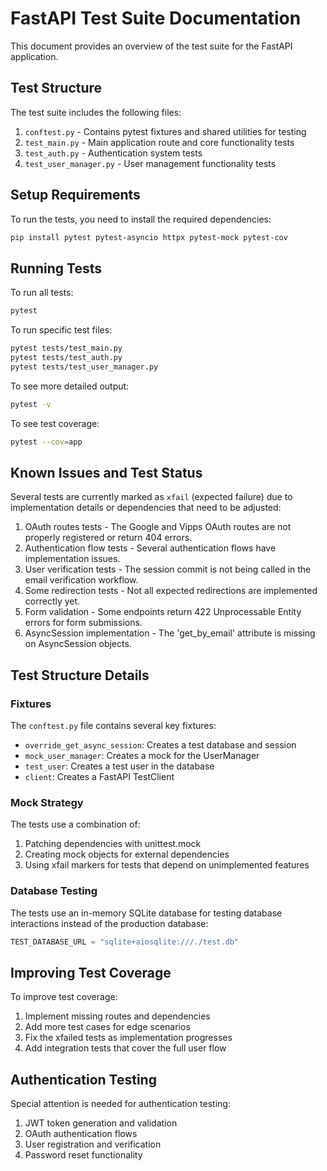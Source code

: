 # FastAPI Test Suite Documentation

This document provides an overview of the test suite for the FastAPI application.

## Test Structure

The test suite includes the following files:

1. `conftest.py` - Contains pytest fixtures and shared utilities for testing
2. `test_main.py` - Main application route and core functionality tests
3. `test_auth.py` - Authentication system tests
4. `test_user_manager.py` - User management functionality tests

## Setup Requirements

To run the tests, you need to install the required dependencies:

```bash
pip install pytest pytest-asyncio httpx pytest-mock pytest-cov
```

## Running Tests

To run all tests:

```bash
pytest
```

To run specific test files:

```bash
pytest tests/test_main.py
pytest tests/test_auth.py
pytest tests/test_user_manager.py
```

To see more detailed output:

```bash
pytest -v
```

To see test coverage:

```bash
pytest --cov=app
```

## Known Issues and Test Status

Several tests are currently marked as `xfail` (expected failure) due to implementation details or dependencies that need to be adjusted:

1. OAuth routes tests - The Google and Vipps OAuth routes are not properly registered or return 404 errors.
2. Authentication flow tests - Several authentication flows have implementation issues.
3. User verification tests - The session commit is not being called in the email verification workflow.
4. Some redirection tests - Not all expected redirections are implemented correctly yet.
5. Form validation - Some endpoints return 422 Unprocessable Entity errors for form submissions.
6. AsyncSession implementation - The 'get_by_email' attribute is missing on AsyncSession objects.

## Test Structure Details

### Fixtures

The `conftest.py` file contains several key fixtures:

- `override_get_async_session`: Creates a test database and session
- `mock_user_manager`: Creates a mock for the UserManager
- `test_user`: Creates a test user in the database
- `client`: Creates a FastAPI TestClient

### Mock Strategy

The tests use a combination of:

1. Patching dependencies with unittest.mock
2. Creating mock objects for external dependencies
3. Using xfail markers for tests that depend on unimplemented features

### Database Testing

The tests use an in-memory SQLite database for testing database interactions instead of the production database:

```python
TEST_DATABASE_URL = "sqlite+aiosqlite:///./test.db"
```

## Improving Test Coverage

To improve test coverage:

1. Implement missing routes and dependencies
2. Add more test cases for edge scenarios
3. Fix the xfailed tests as implementation progresses
4. Add integration tests that cover the full user flow

## Authentication Testing

Special attention is needed for authentication testing:

1. JWT token generation and validation
2. OAuth authentication flows
3. User registration and verification
4. Password reset functionality